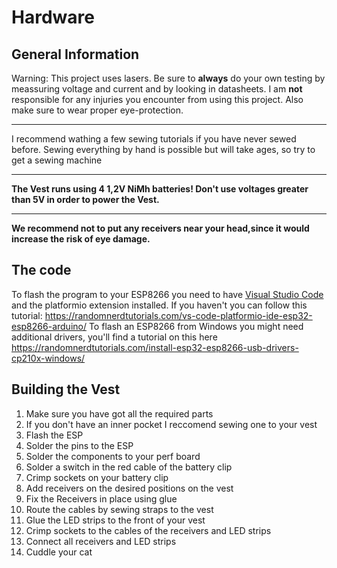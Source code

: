 # Hardware
## General Information 

Warning: This project uses lasers. Be sure to **always** do your own testing by meassuring voltage and current and by looking in datasheets. I am **not** responsible for any injuries you encounter from using this project. Also make sure to wear proper eye-protection.

---- 
I recommend wathing a few sewing tutorials if you have never sewed before. Sewing everything by hand is possible but will take ages, so try to get a sewing machine

-----

**The Vest runs using 4 1,2V NiMh batteries! Don't use voltages greater than 5V in order to power the Vest.**

----

  **We recommend not to put any receivers near your head,since it would increase the risk of eye damage.** 

## The code

To flash the program to your ESP8266 you need to have <a href="https://code.visualstudio.com/">Visual Studio Code</a> and the platformio extension installed. If you haven't you can follow this tutorial:
<a>https://randomnerdtutorials.com/vs-code-platformio-ide-esp32-esp8266-arduino/</a> To flash an ESP8266 from Windows you might need additional drivers, you'll find a tutorial on this here https://randomnerdtutorials.com/install-esp32-esp8266-usb-drivers-cp210x-windows/


## Building the Vest

1. Make sure you have got all the required parts
2. If you don't have an inner pocket I reccomend sewing one to your vest
3. Flash the ESP
4. Solder the pins to the ESP
5. Solder the components to your perf board
6. Solder a switch in the red cable of the battery clip
7. Crimp sockets on your battery clip
8. Add receivers on the desired positions on the vest
9. Fix the Receivers in place using glue
10. Route the cables by sewing straps to the vest
11. Glue the LED strips to the front of your vest
12. Crimp sockets to the cables of the receivers and LED strips
13. Connect all receivers and LED strips
14. Cuddle your cat
    

